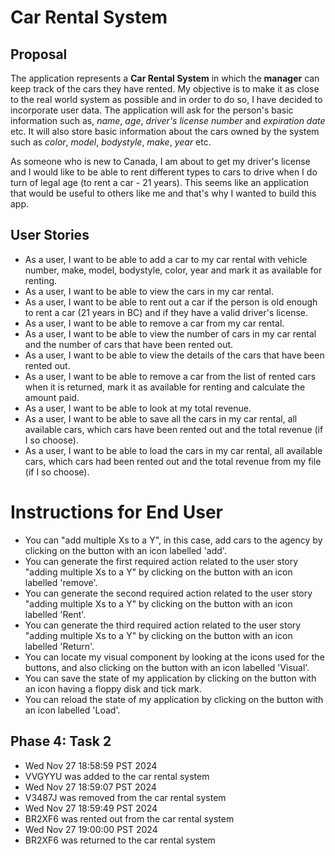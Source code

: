 # Car Rental System

## Proposal

The application represents a **Car Rental System** in which the **manager** can keep track of the cars they have rented. My objective is to make it as close to the real world system as possible and in order to do so, I have decided to incorporate user data. The application will ask for the person's basic information such as, *name*, *age*, *driver's license number* and *expiration date* etc. It will also store basic information about the cars owned by the system such as *color*, *model*, *bodystyle*, *make*, *year* etc. 

As someone who is new to Canada, I am about to get my driver's license and I would like to be able to rent different types to cars to drive when I do turn of legal age (to rent a car - 21 years). This seems like an application that would be useful to others like me and that's why I wanted to build this app.

## User Stories

- As a user, I want to be able to add a car to my car rental with vehicle number, make, model, bodystyle, color, year and mark it as available for renting.
- As a user, I want to be able to view the cars in my car rental.
- As a user, I want to be able to rent out a car if the person is old enough to rent a car (21 years in BC) and if they have a valid driver's license.
- As a user, I want to be able to remove a car from my car rental.
- As a user, I want to be able to view the number of cars in my car rental and the number of cars that have been rented out.
- As a user, I want to be able to view the details of the cars that have been rented out.
- As a user, I want to be able to remove a car from the list of rented cars when it is returned, mark it as available for renting and calculate the amount paid.
- As a user, I want to be able to look at my total revenue.
- As a user, I want to be able to save all the cars in my car rental, all available cars, which cars have been rented out and the total revenue (if I so choose).
- As a user, I want to be able to load the cars in my car rental, all available cars, which cars had been rented out and the total revenue from my file (if I so choose).

# Instructions for End User

- You can "add multiple Xs to a Y", in this case, add cars to the agency by clicking on the button with an icon labelled 'add'.
- You can generate the first required action related to the user story "adding multiple Xs to a Y" by clicking on the button with an icon labelled 'remove'.
- You can generate the second required action related to the user story "adding multiple Xs to a Y" by clicking on the button with an icon labelled 'Rent'.
- You can generate the third required action related to the user story "adding multiple Xs to a Y" by clicking on the button with an icon labelled 'Return'.
- You can locate my visual component by looking at the icons used for the buttons, and also clicking on the button with an icon labelled 'Visual'.
- You can save the state of my application by clicking on the button with an icon having a floppy disk and tick mark.
- You can reload the state of my application by clicking on the button with an icon labelled 'Load'.

## Phase 4: Task 2

- Wed Nov 27 18:58:59 PST 2024
- VVGYYU was added to the car rental system
- Wed Nov 27 18:59:07 PST 2024
- V3487J was removed from the car rental system
- Wed Nov 27 18:59:49 PST 2024
- BR2XF6 was rented out from the car rental system
- Wed Nov 27 19:00:00 PST 2024
- BR2XF6 was returned to the car rental system